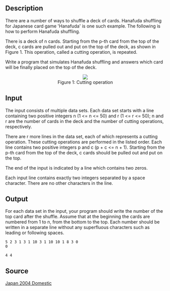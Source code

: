 <h2>Description</h2><p>There are a number of ways to shuffle a deck of cards. Hanafuda shuffling for Japanese card game 'Hanafuda' is one such example. The following is how to perform Hanafuda shuffling. 
</p>
There is a deck of n cards. Starting from the p-th card from the top of the deck, c cards are pulled out and put on the top of the deck, as shown in Figure 1. This operation, called a cutting operation, is repeated. 

Write a program that simulates Hanafuda shuffling and answers which card will be finally placed on the top of the deck. 
<center><img src="images/1978_1.jpg">
<br>Figure 1: Cutting operation</center><h2>Input</h2><p>The input consists of multiple data sets. Each data set starts with a line containing two positive integers n (1 &lt;= n &lt;= 50) and r (1 &lt;= r &lt;= 50); n and r are the number of cards in the deck and the number of cutting operations, respectively. 
</p>
There are r more lines in the data set, each of which represents a cutting operation. These cutting operations are performed in the listed order. Each line contains two positive integers p and c (p + c &lt;= n + 1). Starting from the p-th card from the top of the deck, c cards should be pulled out and put on the top. 

The end of the input is indicated by a line which contains two zeros. 

Each input line contains exactly two integers separated by a space character. There are no other characters in the line.<h2>Output</h2><p>For each data set in the input, your program should write the number of the top card after the shuffle. Assume that at the beginning the cards are numbered from 1 to n, from the bottom to the top. Each number should be written in a separate line without any superfluous characters such as leading or following spaces. </p><pre><code class="language-input1">5 2
3 1
3 1
10 3
1 10
10 1
8 3
0 0
</code></pre><pre><code class="language-output1">4
4
</code></pre><h2>Source</h2><a href="searchproblem?field=source&amp;key=Japan+2004+Domestic">Japan 2004 Domestic</a>
